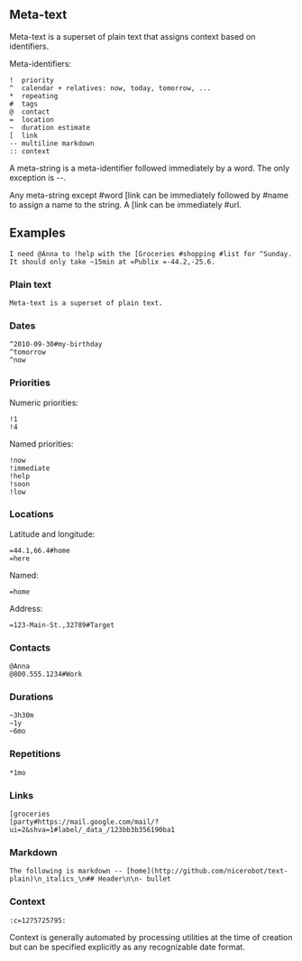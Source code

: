 ## Meta-text

Meta-text is a superset of plain text that assigns context based on identifiers.

Meta-identifiers:

    !  priority
    ^  calendar + relatives: now, today, tomorrow, ...
    *  repeating
    #  tags
    @  contact
    =  location
    ~  duration estimate
    [  link
    -- multiline markdown
    :: context

A meta-string is a meta-identifier followed immediately by a word. The only exception is --.

Any meta-string except #word [link can be immediately followed by #name to assign a name to the string. A [link can be immediately #url.

## Examples

    I need @Anna to !help with the [Groceries #shopping #list for ^Sunday. It should only take ~15min at =Publix =-44.2,-25.6.

### Plain text

    Meta-text is a superset of plain text.

### Dates

    ^2010-09-30#my-birthday
    ^tomorrow
    ^now

### Priorities

Numeric priorities:

    !1
    !4

Named priorities:

    !now
    !immediate
    !help
    !soon
    !low

### Locations

Latitude and longitude:

    =44.1,66.4#home
    =here

Named:

    =home

Address:

    =123-Main-St.,32789#Target

### Contacts

    @Anna
    @800.555.1234#Work

### Durations

    ~3h30m
    ~1y
    ~6mo

### Repetitions

    *1mo

### Links

    [groceries
    [party#https://mail.google.com/mail/?ui=2&shva=1#label/_data_/123bb3b356190ba1

### Markdown

    The following is markdown -- [home](http://github.com/nicerobot/text-plain)\n_italics_\n## Header\n\n- bullet

### Context

    :c=1275725795:

Context is generally automated by processing utilities at the time of creation but can be specified explicitly as any recognizable date format.
